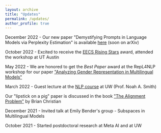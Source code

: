 ```yaml
---
layout: archive
title: "Updates"
permalink: /updates/
author_profile: true
---
```


December 2022 - Our new paper "Demystifying Prompts in Language Models via Perplexity Estimation" is available [here](http://gonenhila.github.io/files/prompting.pdf) (soon on arXiv)

October 2022 - Excited to receive the [EECS Rising Stars](https://risingstars.utexas.edu/) award, attended the workshop at UT Austin

May 2022 - We are honored to get the *Best Paper* award at the RepL4NLP workshop for our paper ["Analyzing Gender Representation in Multilingual Models"](https://arxiv.org/pdf/2204.09168.pdf)

March 2022 - Guest lecture at the [NLP course](https://courses.cs.washington.edu/courses/csep517/) at UW (Prof. Noah A. Smith)

Our "lipstick on a pig" paper is discussed in the book ["The Alignment Problem"](https://brianchristian.org/the-alignment-problem/) by Brian Christian

December 2021 - Invited talk at Emily Bender's group - Subspaces in Multilingual Models

October 2021 - Started postdoctoral research at Meta AI and at UW 
